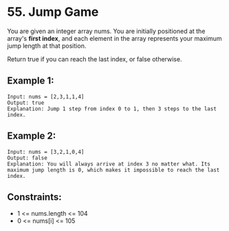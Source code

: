 # 55. Jump Game
You are given an integer array nums. You are initially positioned at the array's **first index**, and each element in the array represents your maximum jump length at that position.

Return true if you can reach the last index, or false otherwise.

 

## Example 1:
```
Input: nums = [2,3,1,1,4]
Output: true
Explanation: Jump 1 step from index 0 to 1, then 3 steps to the last index.
```
## Example 2:
```
Input: nums = [3,2,1,0,4]
Output: false
Explanation: You will always arrive at index 3 no matter what. Its maximum jump length is 0, which makes it impossible to reach the last index.
```
 

## Constraints:

* 1 <= nums.length <= 104
* 0 <= nums[i] <= 105

